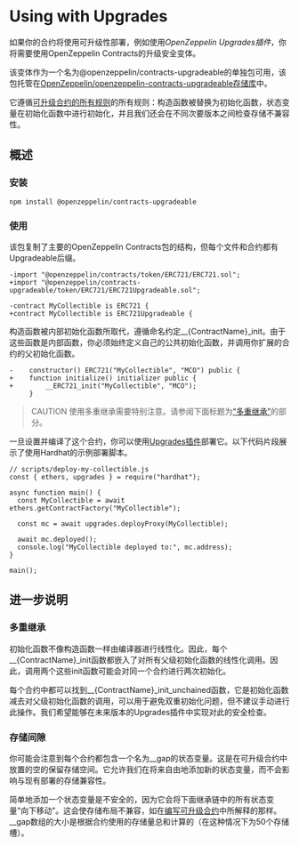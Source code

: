 # Using with Upgrades
如果你的合约将使用可升级性部署，例如使用*OpenZeppelin Upgrades插件*，你将需要使用OpenZeppelin Contracts的升级安全变体。

该变体作为一个名为@openzeppelin/contracts-upgradeable的单独包可用，该包托管在[OpenZeppelin/openzeppelin-contracts-upgradeable存储库](https://github.com/OpenZeppelin/openzeppelin-contracts-upgradeable)中。

它遵循[可升级合约的所有规则](../../Upgrades-Plugins/Writing-Upgradeable-Contracts.md)的所有规则：构造函数被替换为初始化函数，状态变量在初始化函数中进行初始化，并且我们还会在不同次要版本之间检查存储不兼容性。

## 概述
### 安装
```
npm install @openzeppelin/contracts-upgradeable
```
### 使用
该包复制了主要的OpenZeppelin Contracts包的结构，但每个文件和合约都有Upgradeable后缀。
```
-import "@openzeppelin/contracts/token/ERC721/ERC721.sol";
+import "@openzeppelin/contracts-upgradeable/token/ERC721/ERC721Upgradeable.sol";

-contract MyCollectible is ERC721 {
+contract MyCollectible is ERC721Upgradeable {
```

构造函数被内部初始化函数所取代，遵循命名约定__{ContractName}_init。由于这些函数是内部函数，你必须始终定义自己的公共初始化函数，并调用你扩展的合约的父初始化函数。

```
-    constructor() ERC721("MyCollectible", "MCO") public {
+    function initialize() initializer public {
+        __ERC721_init("MyCollectible", "MCO");
     }
```

> CAUTION
使用多重继承需要特别注意。请参阅下面标题为[“多重继承”](#多重继承)的部分。

一旦设置并编译了这个合约，你可以使用[Upgrades插件](../../Upgrades-Plugins/Overview.md)部署它。以下代码片段展示了使用Hardhat的示例部署脚本。

```
// scripts/deploy-my-collectible.js
const { ethers, upgrades } = require("hardhat");

async function main() {
  const MyCollectible = await ethers.getContractFactory("MyCollectible");

  const mc = await upgrades.deployProxy(MyCollectible);

  await mc.deployed();
  console.log("MyCollectible deployed to:", mc.address);
}

main();
```

## 进一步说明

### 多重继承

初始化函数不像构造函数一样由编译器进行线性化。因此，每个__{ContractName}_init函数都嵌入了对所有父级初始化函数的线性化调用。因此，调用两个这些init函数可能会对同一个合约进行两次初始化。

每个合约中都可以找到__{ContractName}_init_unchained函数，它是初始化函数减去对父级初始化函数的调用，可以用于避免双重初始化问题，但不建议手动进行此操作。我们希望能够在未来版本的Upgrades插件中实现对此的安全检查。

### 存储间隙

你可能会注意到每个合约都包含一个名为__gap的状态变量。这是在可升级合约中放置的空的保留存储空间。它允许我们在将来自由地添加新的状态变量，而不会影响与现有部署的存储兼容性。

简单地添加一个状态变量是不安全的，因为它会将下面继承链中的所有状态变量"向下移动"。这会使存储布局不兼容，如在[编写可升级合约](../../Upgrades-Plugins/Writing-Upgradeable-Contracts.md#修改合约)中所解释的那样。__gap数组的大小是根据合约使用的存储量总和计算的（在这种情况下为50个存储槽）。